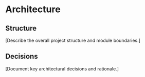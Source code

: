 # Architecture

## Structure

[Describe the overall project structure and module boundaries.]

## Decisions

[Document key architectural decisions and rationale.]
